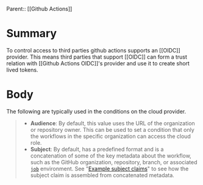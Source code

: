 Parent:: [[Github Actions]]

# Summary
To control access to third parties github actions supports an [[OIDC]] provider. This means third parties that support [[OIDC]] can form a trust relation with [[Github Actions OIDC]]'s provider and use it to create short lived tokens.

# Body
The following are typically used in the conditions on the cloud provider. 

> - **Audience**: By default, this value uses the URL of the organization or repository owner. This can be used to set a condition that only the workflows in the specific organization can access the cloud role.
> - **Subject**: By default, has a predefined format and is a concatenation of some of the key metadata about the workflow, such as the GitHub organization, repository, branch, or associated [`job`](https://docs.github.com/en/actions/using-workflows/workflow-syntax-for-github-actions#jobsjob_idenvironment) environment. See "[Example subject claims](https://docs.github.com/en/actions/deployment/security-hardening-your-deployments/about-security-hardening-with-openid-connect#example-subject-claims)" to see how the subject claim is assembled from concatenated metadata.


